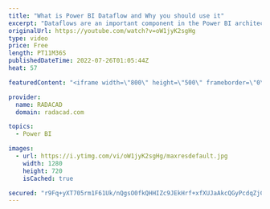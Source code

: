 ```yaml
---
title: "What is Power BI Dataflow and Why you should use it"
excerpt: "Dataflows are an important component in the Power BI architecture. Using them can enhance the development and maintenance of your Power BI solution significantly. However, there are many Power BI implementations that are not using this functionality, even though it is already more than three years passed"
originalUrl: https://youtube.com/watch?v=oW1jyK2sgHg
type: video
price: Free
length: PT11M36S
publishedDateTime: 2022-07-26T01:05:44Z
heat: 57

featuredContent: "<iframe width=\"800\" height=\"500\" frameborder=\"0\" src=\"https://www.youtube.com/embed/oW1jyK2sgHg\" allow=\"accelerometer; autoplay; encrypted-media; gyroscope; picture-in-picture\" allowfullscreen></iframe>"

provider:
  name: RADACAD
  domain: radacad.com

topics:
  - Power BI

images:
  - url: https://i.ytimg.com/vi/oW1jyK2sgHg/maxresdefault.jpg
    width: 1280
    height: 720
    isCached: true

secured: "r9Fq+yXT705rm1F61Uk/nQgsO0fkQHHIZc9JEkHrf+xfXUJaAkcQGyPcdqZjCyEkPCFMRjGnZFvu3JSsMVgdHiamgLol2aGlMqr+Bp2N8Jw1ThKM97+XbTPy29ICs32ByBjr6Qhef3rNRHiDJzjFG3H+ThVf5gMT30AdNCwHf3DlrOuh8xloTfpjNRwws1Mlt/qkCSIjtDRVrZL93HkIAIY3o+rqgVNmhyoVb1CnkgzGiR4GnfKMDf6Kbmc5B4Ca21aMt+808y/eefFWMaVZUvh7cGrRJ5qF/nmVaSGNrt1LG1cwJ2HVzpDkGHq2aMrsc0p8+6nL3kTiHjEmzjhblKRPYcvZLvz6VaLlEMdxO2tDZjBTKwCBHjU+4gp565Y73UgD74pQZ0l9UrUBsMCRXXfDu7l8m05ijc7ihsWKP4A=;LHlfM3o5mp0H440Vrnb57A=="
---
```


